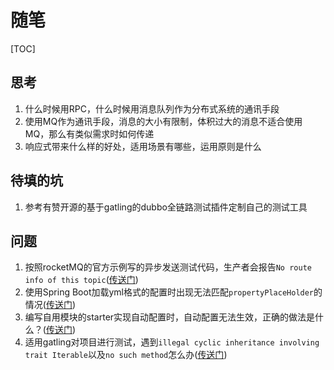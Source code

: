 # 随笔

[TOC]

## 思考

1. 什么时候用RPC，什么时候用消息队列作为分布式系统的通讯手段
2. 使用MQ作为通讯手段，消息的大小有限制，体积过大的消息不适合使用MQ，那么有类似需求时如何传递
3. 响应式带来什么样的好处，适用场景有哪些，运用原则是什么

## 待填的坑

1. 参考有赞开源的基于gatling的dubbo全链路测试插件定制自己的测试工具

## 问题

1. 按照rocketMQ的官方示例写的异步发送测试代码，生产者会报告`No route info of this topic`([传送门](./ch2/problems/p1.md))
2. 使用Spring Boot加载yml格式的配置时出现无法匹配`propertyPlaceHolder`的情况([传送门](./ch2/problems/p2.md))
3. 编写自用模块的starter实现自动配置时，自动配置无法生效，正确的做法是什么？([传送门](./ch2/problems/p3.md))
4. 适用gatling对项目进行测试，遇到`illegal cyclic inheritance involving trait Iterable`以及`no such method`怎么办([传送门](./ch2/problems/p4.md))
